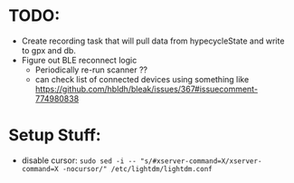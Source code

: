 # TODO:

- Create recording task that will pull data from hypecycleState and write to gpx and db.
- Figure out BLE reconnect logic
    - Periodically re-run scanner ??
    - can check list of connected devices using something like https://github.com/hbldh/bleak/issues/367#issuecomment-774980838 

# Setup Stuff:

- disable cursor: `sudo sed -i -- "s/#xserver-command=X/xserver-command=X -nocursor/" /etc/lightdm/lightdm.conf` 
